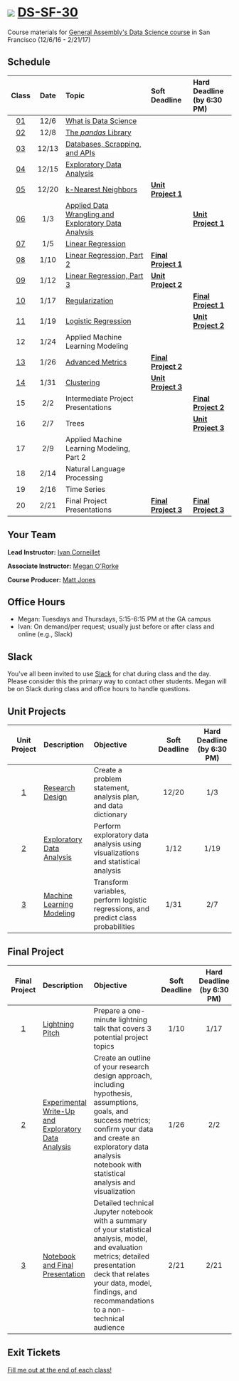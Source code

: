# ![](https://ga-dash.s3.amazonaws.com/production/assets/logo-9f88ae6c9c3871690e33280fcf557f33.png) [DS-SF-30](https://github.com/ga-students/DS-SF-30)

Course materials for [General Assembly's Data Science course](https://generalassemb.ly/education/data-science/san-francisco) in San Francisco (12/6/16 - 2/21/17)

## Schedule

| Class | Date | Topic | Soft Deadline | Hard Deadline<br/>(by 6:30 PM) |
|:---:|:---:|:---|:---|:---|
| [01](./classes/01) | 12/6 | [What is Data Science](./classes/01) | | |
| [02](./classes/02) | 12/8 | [The _pandas_ Library](./classes/02) | | |
| [03](./classes/03) | 12/13 | [Databases, Scrapping, and APIs](./classes/03) | | |
| [04](./classes/04) | 12/15 | [Exploratory Data Analysis](./classes/04) | | |
| [05](./classes/05) | 12/20 | [k-Nearest Neighbors](./classes/05) | **[Unit Project 1](./unit-project/1)** | |
| [06](./classes/06) | 1/3 | [Applied Data Wrangling and Exploratory Data Analysis](./classes/06) | | **[Unit Project 1](./unit-project/1)** |
| [07](./classes/07) | 1/5 | [Linear Regression](./classes/07) | | |
| [08](./classes/08) | 1/10 | [Linear Regression, Part 2](./classes/08) | **[Final Project 1](./final-project/1)** | |
| [09](./classes/09) | 1/12 | [Linear Regression, Part 3](./classes/09) | **[Unit Project 2](./unit-project/2)** | |
| [10](./classes/10) | 1/17 | [Regularization](./classes/10) | | **[Final Project 1](./final-project/1)** |
| [11](./classes/11) | 1/19 | [Logistic Regression](./classes/11) | | **[Unit Project 2](./unit-project/2)** |
| 12 | 1/24 | Applied Machine Learning Modeling | | |
| [13](./classes/13) | 1/26 | [Advanced Metrics](./classes/13) | **[Final Project 2](./final-project/2)** | |
| [14](./classes/14) | 1/31 | [Clustering](./classes/14) | **[Unit Project 3](./unit-project/3)** | |
| 15 | 2/2 | Intermediate Project Presentations | | **[Final Project 2](./final-project/2)** |
| 16 | 2/7 | Trees | | **[Unit Project 3](./unit-project/3)** |
| 17 | 2/9 | Applied Machine Learning Modeling, Part 2 | | |
| 18 | 2/14 | Natural Language Processing | | |
| 19 | 2/16 | Time Series | | |
| 20 | 2/21 | Final Project Presentations | **[Final Project 3](./final-project/3)** | **[Final Project 3](./final-project/3)** |

## Your Team

**Lead Instructor:** [Ivan Corneillet](mailto:ivan@paspeur.com)

**Associate Instructor:** [Megan O'Rorke](mailto:megororke@gmail.com)

**Course Producer:** [Matt Jones](mailto:studentservicesSF@ga.co)

## Office Hours

- Megan: Tuesdays and Thursdays, 5:15-6:15 PM at the GA campus
- Ivan: On demand/per request; usually just before or after class and online (e.g., Slack)

## Slack

You've all been invited to use [Slack](https://ds-sf-30.slack.com) for chat during class and the day.  Please consider this the primary way to contact other students.  Megan will be on Slack during class and office hours to handle questions.

## Unit Projects

| Unit Project | Description | Objective | Soft Deadline | Hard Deadline<br/>(by 6:30 PM) |
|:---:|:---|:---|:---:|:---:|
| [1](./unit-project/1) | [Research Design](./unit-project/1) | Create a problem statement, analysis plan, and data dictionary | 12/20 | 1/3 |
| [2](./unit-project/2) | [Exploratory Data Analysis](./unit-project/2) | Perform exploratory data analysis using visualizations and statistical analysis | 1/12 | 1/19 |
| [3](./unit-project/3) | [Machine Learning Modeling](./unit-project/3) | Transform variables, perform logistic regressions, and predict class probabilities | 1/31 | 2/7 |

## Final Project

| Final Project | Description | Objective | Soft Deadline | Hard Deadline<br/>(by 6:30 PM) |
|:---:|:---|:---|:---:|:---:|
| [1](./final-project/1) | [Lightning Pitch](./final-project/1) | Prepare a one-minute lightning talk that covers 3 potential project topics | 1/10 | 1/17 |
| [2](./final-project/2) | [Experimental Write-Up and Exploratory Data Analysis](./final-project/2) | Create an outline of your research design approach, including hypothesis, assumptions, goals, and success metrics; confirm your data and create an exploratory data analysis notebook with statistical analysis and visualization | 1/26 | 2/2 |
| [3](./final-project/3) | [Notebook and Final Presentation](./final-project/3) | Detailed technical Jupyter notebook with a summary of your statistical analysis, model, and evaluation metrics; detailed presentation deck that relates your data, model, findings, and recommandations to a non-technical audience | 2/21 | 2/21 |

## Exit Tickets

[Fill me out at the end of each class!](http://tiny.cc/ds-sf-30)
